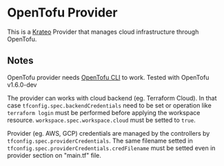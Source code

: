 # OpenTofu Provider

This is a [Krateo](https://krateoplatformops.github.io/) Provider that manages cloud infrastructure through OpenTofu.

## Notes
OpenTofu provider needs [OpenTofu CLI](https://opentofu.org/docs/intro/install/) to work. Tested with OpenTofu v1.6.0-dev

The provider can works with cloud backend (eg. Terraform Cloud). In that case `tfconfig.spec.backendCredentials` need to be set or operation like `terraform login` must be performed before applying the workspace resource. `workspace.spec.workspace.cloud` must be setted to `true`.

Provider (eg. AWS, GCP) credentials are managed by the controllers by `tfconfig.spec.providerCredentials`. The same filename setted in `tfconfig.spec.providerCredentials.credFilename` must be setted even in provider section on "main.tf" file.